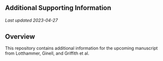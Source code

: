 ## Additional Supporting Information
###### Last updated 2023-04-27

## Overview
This repository contains additional information for the upcoming manuscript from Lotthammer, Ginell, and Griffith et al.
